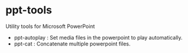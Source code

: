 # ppt-tools
Utility tools for Microsoft PowerPoint

- ppt-autoplay : Set media files in the powerpoint to play automatically.
- ppt-cat : Concatenate multiple powerpoint files.